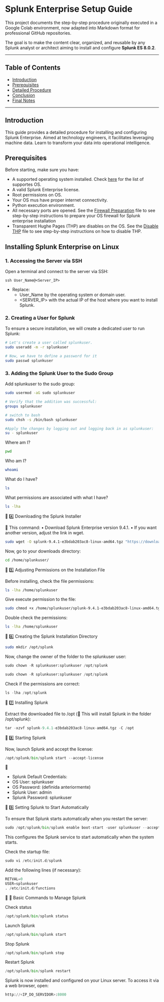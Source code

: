 # Splunk Enterprise Setup Guide


This project documents the step-by-step procedure originally executed in a Google Colab environment, now adapted into Markdown format for professional GitHub repositories.

The goal is to make the content clear, organized, and reusable by any Splunk analyst or architect aiming to install and configure **Splunk ES 8.0.2**.

---

## Table of Contents

- [Introduction](#introduction)
- [Prerequisites](#prerequisites)
- [Detailed Procedure](#detailed-procedure)
- [Conclusion](#conclusion)
- [Final Notes](#final-notes)

---

## Introduction

This guide provides a detailed procedure for installing and configuring Splunk Enterprise. Aimed at technology engineers, it facilitates leveraging machine data. Learn to transform your data into operational intelligence.

## Prerequisites

Before starting, make sure you have:

* A supported operating system installed. Check [here](https://docs.splunk.com/Documentation/Splunk/9.4.1/Installation/Systemrequirements) for the list of supportes OS.
* A valid Splunk Enterprise license.
* Root permissions on OS.
* Your OS mus have proper internet connectivity.
* Python execution environment.
* All necessary ports are opened. See the [Firewall Preparation](https://github.com/splunkcep/splunk_platform/blob/main/OS_preparation/FirewallPrep_EN.md) file to see step-by-step instructions to prepare your OS firewall for Splunk enterprise installation
* Transparent Hughe Pages (THP) are disables on the OS. See the [Disable THP](https://github.com/splunkcep/splunk_platform/blob/main/OS_preparation/Disable_THP_EN.md) file to see  step-by-step instructions on how to disable THP.


## Installing Splunk Enterprise on Linux

### 1. Accessing the Server via SSH

Open a terminal and connect to the server via SSH:

`ssh User_Name@<Server_IP>`

* Replace:
    * User_Name by the operating system or domain user.
    * <SERVER_IP> with the actual IP of the host where you want to install Splunk.


### 2. Creating a User for Splunk

To ensure a secure installation, we will create a dedicated user to run Splunk:

```bash
# Let's create a user called splunkuser.
sudo useradd -m -r splunkuser

# Now, we have to define a password for it
sudo passwd splunkuser
```


### 3. Adding the Splunk User to the Sudo Group

Add splunkuser to the sudo group:

```bash
sudo usermod -aG sudo splunkuser

# Verify that the addition was successful:
groups splunkuser

# switch to bash
sudo chsh -s /bin/bash splunkuser

#Apply the changes by logging out and logging back in as splunkuser:
su - splunkuser
```

Where am I?
```bash
pwd
```

Who am I?
```bash
whoami
```

What do I have?
```bash
ls
```

What permissions are associated with what I have?
```bash
ls -lha
```

🔹 4️⃣ Downloading the Splunk Installer

🔹 This command:
	•	Download Splunk Enterprise version 9.4.1.
	•	If you want another version, adjust the link in wget.


```bash
sudo wget -O splunk-9.4.1-e3bdab203ac8-linux-amd64.tgz "https://download.splunk.com/products/splunk/releases/9.4.1/linux/splunk-9.4.1-e3bdab203ac8-linux-amd64.tgz"
```

Now, go to your downloads directory:


```bash
cd /home/splunkuser/
```

🔹 5️⃣ Adjusting Permissions on the Installation File

Before installing, check the file permissions:
```bash
ls -lha /home/splunkuser
```

Give execute permission to the file:


```bash
sudo chmod +x /home/splunkuser/splunk-9.4.1-e3bdab203ac8-linux-amd64.tgz
```

Double check the permissions:


```bash
ls -lha /home/splunkuser
```

🔹 6️⃣ Creating the Splunk Installation Directory


```bash
sudo mkdir /opt/splunk
```

Now, change the owner of the folder to the splunkuser user:


```python
sudo chown -R splunkuser:splunkuser /opt/splunk
```

```python
sudo chown -R splunkuser:splunkuser /opt/splunk
```

Check if the permissions are correct:


```python
ls -lha /opt/splunk
```

🔹 7️⃣ Installing Splunk

Extract the downloaded file to /opt
(📌 This will install Splunk in the folder /opt/splunk):


```python
tar -xzvf splunk-9.4.1-e3bdab203ac8-linux-amd64.tgz -C /opt
```

🔹 8️⃣ Starting Splunk

Now, launch Splunk and accept the license:


```python
/opt/splunk/bin/splunk start --accept-license
```

🔑
* Splunk Default Credentials:
*	OS User: splunkuser
*	OS Password: (definida anteriormente)
*	Splunk User: admin
*	Splunk Password: splunkuser

🔹 9️⃣ Setting Splunk to Start Automatically

To ensure that Splunk starts automatically when you restart the server:


```python
sudo /opt/splunk/bin/splunk enable boot-start -user splunkuser --accept-license --answer-yes --no-prompt
```

This configures the Splunk service to start automatically when the system starts.

Check the startup file:


```python
sudo vi /etc/init.d/splunk
```

Add the following lines (if necessary):


```python
RETVAL=0
USER=splunkuser
. /etc/init.d/functions
```

🔹 🔄 Basic Commands to Manage Splunk

Check status


```python
/opt/splunk/bin/splunk status
```

Launch Splunk


```python
/opt/splunk/bin/splunk start
```

Stop Splunk


```python
/opt/splunk/bin/splunk stop
```

Restart Splunk


```python
/opt/splunk/bin/splunk restart
```

Splunk is now installed and configured on your Linux server. To access it via a web browser, open:


```python
http://<IP_DO_SERVIDOR>:8000
```

